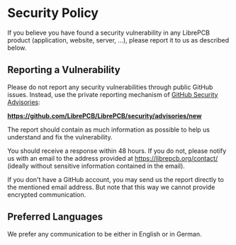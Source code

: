 # Security Policy

If you believe you have found a security vulnerability in any LibrePCB product
(application, website, server, ...), please report it to us as described below.

## Reporting a Vulnerability

Please do not report any security vulnerabilities through public GitHub issues.
Instead, use the private reporting mechanism of
[GitHub Security Advisories](https://docs.github.com/en/code-security/security-advisories/guidance-on-reporting-and-writing/privately-reporting-a-security-vulnerability):

**https://github.com/LibrePCB/LibrePCB/security/advisories/new**

The report should contain as much information as possible to help us
understand and fix the vulnerability.

You should receive a response within 48 hours. If you do not, please notify
us with an email to the address provided at https://librepcb.org/contact/
(ideally without sensitive information contained in the email).

If you don't have a GitHub account, you may send us the report directly to
the mentioned email address. But note that this way we cannot provide
encrypted communication.

## Preferred Languages

We prefer any communication to be either in English or in German.
